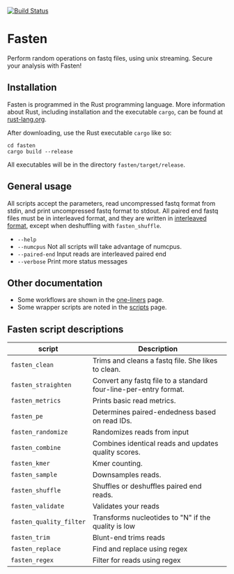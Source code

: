 [![Build Status](https://travis-ci.org/lskatz/fasten.svg?branch=master)](https://travis-ci.org/lskatz/fasten)

# Fasten

Perform random operations on fastq files, using unix streaming.  Secure your analysis with Fasten!

## Installation

Fasten is programmed in the Rust programming language.  More information about Rust, including installation and the executable `cargo`, can be found at [rust-lang.org](https://www.rust-lang.org).

After downloading, use the Rust executable `cargo` like so:

    cd fasten
    cargo build --release

All executables will be in the directory `fasten/target/release`.

## General usage

All scripts accept the parameters, read uncompressed fastq format from stdin, and print uncompressed fastq format to stdout.  All paired end fastq files must be in interleaved format, and they are written in [interleaved format](./docs/file-formats.md), except when deshuffling with `fasten_shuffle`.

* `--help`
* `--numcpus` Not all scripts will take advantage of numcpus.
* `--paired-end` Input reads are interleaved paired end
* `--verbose` Print more status messages

## Other documentation

* Some workflows are shown in the [one-liners](./docs/one-liners.md) page.
* Some wrapper scripts are noted in the [scripts](./docs/scripts.md) page.

## Fasten script descriptions

|script             |Description|
|-------------------|-----------|
|`fasten_clean`     | Trims and cleans a fastq file. She likes to clean.|
|`fasten_straighten`| Convert any fastq file to a standard four-line-per-entry format.|
|`fasten_metrics`   | Prints basic read metrics.|
|`fasten_pe`        | Determines paired-endedness based on read IDs.|
|`fasten_randomize` | Randomizes reads from input |
|`fasten_combine`   | Combines identical reads and updates quality scores.|
|`fasten_kmer`      | Kmer counting.|
|`fasten_sample`    | Downsamples reads.|
|`fasten_shuffle`   | Shuffles or deshuffles paired end reads.|
|`fasten_validate`  | Validates your reads|
|`fasten_quality_filter` | Transforms nucleotides to "N" if the quality is low | |
|`fasten_trim`      | Blunt-end trims reads | |
|`fasten_replace`   | Find and replace using regex | |
|`fasten_regex`     | Filter for reads using regex | |


